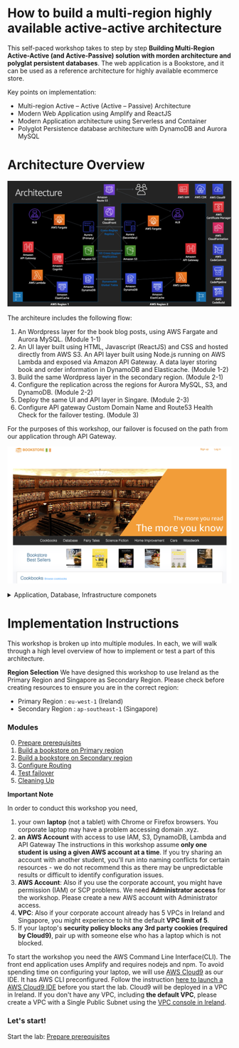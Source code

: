 # How to build a multi-region highly available active-active architecture

This self-paced workshop takes to step by step **Building Multi-Region Active-Active (and Active-Passive) solution with morden architecture and polyglat persistent databases**. The web application is a Bookstore, and it can be used as a reference architecture for highly available ecommerce store.   

Key points on implementation:

 * Multi-region Active – Active (Active – Passive) Architecture
 * Modern Web Application using Amplify and ReactJS
 * Modern Application architecture using Serverless and Container
 * Polyglot Persistence database architecture with DynamoDB and Aurora MySQL

<!-- Functionality
=============
 * The content marketing and blogging framework 
 * Ecommerce flow to purchase, manage the cart, checkout, order history and best seller products
 * It is a Cloud-Ready  -->

<!-- Highly Available
================
 * The application can failover to another region with RTO and RPO of less than 15 minutes
 * **RTO:** Recovery Time Objective – the targeted duration of time and a service level within which a business process must be restored after a disaster.
 * **RPO:** Recovery Point Objective –  the maximum targeted period in which data might be lost from a service due to a major incident. -->

Architecture Overview
=====================

![Architecture diagram](images/architecture_diagram.png)

The architeure includes the following flow:

1. An Wordpress layer for the book blog posts, using AWS Fargate and Aurora MySQL. (Module 1-1)
2. An UI layer built using HTML, Javascript (ReactJS) and CSS and hosted directly from AWS S3. An API layer built using Node.js running on AWS Lambda and exposed via Amazon API Gateway. A data layer storing book and order information in DynamoDB and Elasticache. (Module 1-2)
3. Build the same Wordpress layer in the secondary region. (Module 2-1)
4. Configure the replication across the regions for Aurora MySQL, S3, and DynamoDB. (Module 2-2)
5. Deploy the same UI and API layer in Singare. (Module 2-3)
6. Configure API gateway Custom Domain Name and Route53 Health Check for the failover testing. (Module 3)

For the purposes of this workshop, our failover is focused on the path from our application through API Gateway. 

![Bookstore](images/bookstore.png)

<!-- The backend components are replicated to the second region so that it can be
failovered in the event of a disaster. All data in DynamoDB, S3, Aurora MySQL will be
replicated from the primary region to the secondary region ensures that our
application data will be available when we failover. -->

<details><summary>Application, Database, Infrastructure componets</summary>

**Application components**

* Web application blueprint – We include a React web application pre-integrated out-of-the-box with tools such as ReactJS Bootstrap, Redux, React Router, internationalization, and more.
* Serverless service backend – Amazon API Gateway powers the interface layer between the frontend and backend, and invokes serverless compute with AWS Lambda.  
* Authentication - Amazon Cognito to allow the application to authenticate users and authorize access to
the API layer. *Note* We will only use a single region for Amazon Cognito, as this serves as a reference implementation for authentication. In real-world deployment, this can be a social media authentication, eg: Amazon Cognito, Auth0, Facebook, Google etc.

**Database components**

* Product catalog/shopping cart - Amazon DynamoDB offers fast, predictable performance for the key-value lookups needed in the product catalog, as well as the shopping cart and order history. In this implementation, we have unique identifiers, titles, descriptions, quantities, locations, and price.
* Top sellers list - Amazon ElastiCache for Redis reads order information from Amazon DynamoDB Streams, creating a leaderboard of the “Top 20” purchased or rated books.
* Blog information - Amazon Aurora is a MySQL-compatible relational database that combines the performance and availability of traditional enterprise databases with the simplicity and cost-effectiveness of open source databases. In this implementation, it includes book information for Blog posts.

**Infrastructure components**

* Continuous deployment code pipeline – AWS CodePipeline and AWS CodeBuild help you build, test, and release your application code. 
* Serverless web application – Amazon CloudFront and Amazon S3 provide a globally-distributed application. 
* Health check and routing - AWS Route53 is used for DNS and allows us to perform
health checks on our primary region, and upon detecting an issue,
automatically switching to the secondary region using Route53 DNS updates.

</details>

Implementation Instructions
===========================

This workshop is broken up into multiple modules. In each, we will walk
through a high level overview of how to implement or test a part of this architecture. 
<!-- You will expand sections for detailed command or console instructions. -->

**Region Selection**
We have designed this workshop to use Ireland as the Primary Region and Singapore as Secondary Region.
Please check before creating resources to ensure you are in the correct region:
* Primary Region : `eu-west-1` (Ireland)
* Secondary Region : `ap-southeast-1` (Singapore)

### Modules 
0. [Prepare prerequisites](0_Prerequisities/README.md)
1. [Build a bookstore on Primary region](1_PrimaryRegion/README.md)
2. [Build a bookstore on Secondary region](2_SecondaryRegion/README.md)
3. [Configure Routing](3_Route53Configuration/README.md)
4. [Test failover](4_TestingFailover/README.md)
5. [Cleaning Up](5_Cleanup/README.md)

**Important Note**

In order to conduct this workshop you need, 
1. your own **laptop** (not a tablet) with Chrome or Firefox browsers. You corporate laptop may have a problem accessing domain .xyz.
2. **an AWS Account** with access to use IAM, S3, DynamoDB, Lambda and API Gateway The instructions in this workshop assume **only one student is using a given AWS account at a time**. If you try sharing an account with another student, you'll run into naming conflicts for certain resources - we do not recommend this as there may be unpredictable results or difficult to identify configuration issues.
3. **AWS Account**: Also if you use the corporate account, you might have permission (IAM) or SCP problems. We need **Administrator access** for the workshop. Please create a new AWS account with Administrator access. 
4. **VPC**: Also if your corporate account already has 5 VPCs in Ireland and Singapore, you might experience to hit the default **VPC limit of 5**. 
5. If your laptop's **security policy blocks any 3rd party cookies (required by Cloud9)**, pair up with someone else who has a laptop which is not blocked.

To start the workshop you need the AWS Command Line Interface(CLI). The front end application uses Amplify and requires nodejs and npm. To avoid spending time on configuring your laptop, we will use [AWS Cloud9](https://aws.amazon.com/cloud9/) as our IDE. It has AWS CLI preconfigured. Follow the instruction [here to launch a AWS Cloud9 IDE](0_Prerequisities/README.md) before you start the lab.
Cloud9 will be deployed in a VPC in Ireland. If you don't have any VPC, including **the default VPC**, please create a VPC with a Single Public Subnet using the [VPC console in Ireland](https://eu-west-1.console.aws.amazon.com/vpc/home?region=eu-west-1#vpcs:sort=VpcId). 

### Let's start!
Start the lab: [Prepare prerequisites](0_Prerequisities/README.md)
